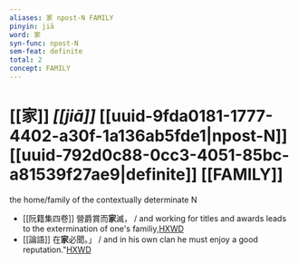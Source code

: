 ```yaml
---
aliases: 家 npost-N FAMILY
pinyin: jiā
word: 家
syn-func: npost-N
sem-feat: definite
total: 2
concept: FAMILY 
---
```

# [[家]] *[[jiā]]*  [[uuid-9fda0181-1777-4402-a30f-1a136ab5fde1|npost-N]] [[uuid-792d0c88-0cc3-4051-85bc-a81539f27ae9|definite]] [[FAMILY]]
the home/family of the contextually determinate N
 - [[阮籍集四卷]] 營爵賞而**家**滅， / and working for titles and awards leads to the extermination of one's familiy,[HXWD](https://hxwd.org/textview.html?location=CH2b1558_CHANT_004-19a.40)
 - [[論語]] 在**家**必聞。」 / and in his own clan he must enjoy a good reputation."[HXWD](https://hxwd.org/textview.html?location=KR1h0004_tls_012-31a.9)